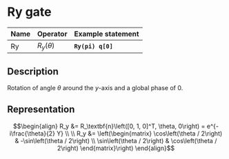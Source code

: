 # Ry gate

| Name | Operator      | Example statement |
|------|---------------|-------------------|
| Ry   | $R_y(\theta)$ | **`Ry(pi) q[0]`** |

## Description

Rotation of angle $\theta$ around the _y_-axis and a global phase of $0$.

## Representation

$$\begin{align}
R_y &= R_\textbf{n}\left([0, 1, 0]^T, \theta, 0\right) = e^{-i\frac{\theta}{2} Y} \\
\\
R_y &= \left(\begin{matrix}
\cos\left(\theta / 2\right) & -\sin\left(\theta / 2\right) \\
\sin\left(\theta / 2\right) &  \cos\left(\theta / 2\right)
\end{matrix}\right)
\end{align}$$
